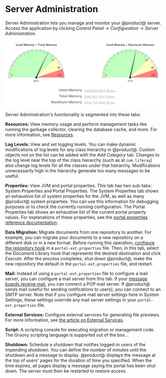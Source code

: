 # Server Administration [](id=server-administration)

Server Administration lets you manage and monitor your @product@ server. Access
the application by clicking *Control Panel* &rarr; *Configuration* &rarr;
*Server Administration*. 

![Figure 1: The Resources tab of Server Administration shows a graph of your server's memory usage.](../../../../images/server-admin-memory.png)

Server Administration's functionality is segmented into these tabs: 

**Resources:** View memory usage and perform management tasks like running 
the garbage collector, clearing the database cache, and more. For more 
information, see 
[Resources](/discover/portal/-/knowledge_base/7-1/server-administration-resources).

**Log Levels:** View and set logging levels. You can make dynamic 
modifications of log levels for any class hierarchy in @product@. Custom 
objects not on the list can be added with the *Add Category* tab. Changes to 
the log level near the top of the class hierarchy (such as at `com.liferay`) 
also change log levels for all the classes under that hierarchy. 
Modifications unnecessarily high in the hierarchy generate too many messages 
to be useful. 

**Properties:** View JVM and portal properties. This tab has two sub-tabs: 
System Properties and Portal Properties. The System Properties tab shows an 
exhaustive list of system properties for the JVM, as well as many @product@ 
system properties. You can use this information for debugging purposes or to 
check the currently running configuration. The Portal Properties tab shows 
an exhaustive list of the current portal property values. For explanations 
of these properties, see the 
[portal properties reference documentation](@platform-ref@/7.1-latest/propertiesdoc/portal.properties.html). 

**Data Migration:** Migrate documents from one repository to another. For 
example, you can migrate your documents to a new repository on a different 
disk or in a new format. Before running this operation, 
[configure the repository hook](/discover/deployment/-/knowledge_base/7-1/document-repository-configuration)
in a `portal-ext.properties` file. Then, in this tab, select the Document 
Library hook that represents the desired destination and click *Execute*. 
After the process completes, shut down @product@, make the new repository 
the default in the `portal-ext.properties` file, and restart. 

**Mail:** Instead of using a `portal-ext.properties` file to configure a 
mail server, you can configure a mail server from this tab. If your 
[message boards receive mail](/discover/portal/-/knowledge_base/7-1/user-subscriptions-and-mailing-lists), 
you can connect a POP mail server. If @product@ sends mail (useful for 
sending notifications to users), you can connect to an SMTP server. Note 
that if you configure mail server settings here in System Settings, these 
settings override any mail server settings in your `portal-ext.properties` 
file. 

**External Services:** Configure external services for generating file 
previews. For more information, see 
[the article on External Services](/discover/portal/-/knowledge_base/7-1/server-administration-external-services).

**Script:** A scripting console for executing migration or management code. 
The Groovy scripting language is supported out of the box. <!-- See the 
scripting article](/discover/portal/-/knowledge_base/7-1/using-liferays-script-engine)
for more information and examples on using the scripting console-->. 

**Shutdown:** Schedule a shutdown that notifies logged-in users of the
impending shutdown. You can define the number of minutes until the shutdown and
a message to display. @product@ displays the message at the top of users' pages
for the duration of time you specified. When the time expires, all pages
display a message saying the portal has been shut down. The server must then be
restarted to restore access. 

